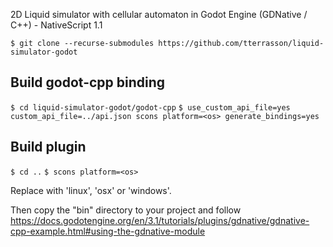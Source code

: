 2D Liquid simulator with cellular automaton in Godot Engine (GDNative / C++) - NativeScript 1.1

`$ git clone --recurse-submodules https://github.com/tterrasson/liquid-simulator-godot`

## Build godot-cpp binding
`$ cd liquid-simulator-godot/godot-cpp`
`$ use_custom_api_file=yes custom_api_file=../api.json scons platform=<os> generate_bindings=yes`

## Build plugin
`$ cd ..`
`$ scons platform=<os>`

Replace <os> with 'linux', 'osx' or 'windows'.

Then copy the "bin" directory to your project and follow https://docs.godotengine.org/en/3.1/tutorials/plugins/gdnative/gdnative-cpp-example.html#using-the-gdnative-module